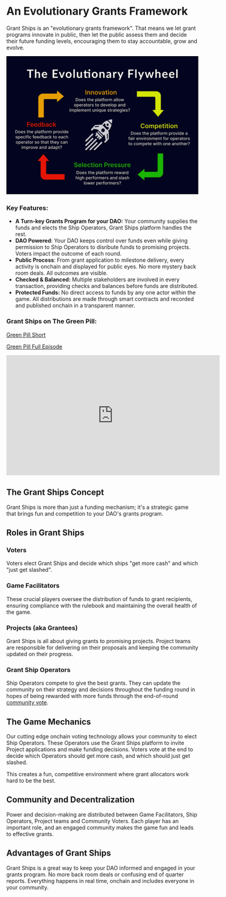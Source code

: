 # An Evolutionary Grants Framework

Grant Ships is an "evolutionary grants framework". That means we let grant programs innovate in public, then let the public assess them and decide their future funding levels, encouraging them to stay accountable, grow and evolve.

![](/public/evolve_flywheel.png)

### Key Features:

- **A Turn-key Grants Program for your DAO:** Your community supplies the funds and elects the Ship Operators, Grant Ships platform handles the rest.
- **DAO Powered**: Your DAO keeps control over funds even while giving permission to Ship Operators to disribute funds to promising projects. Voters impact the outcome of each round.
- **Public Process**: From grant application to milestone delivery, every activity is onchain and displayed for public eyes. No more mystery back room deals. All outcomes are visible.
- **Checked & Balanced:** Multiple stakeholders are involved in every transaction, providing checks and balances before funds are distributed.
- **Protected Funds:** No direct access to funds by any one actor within the game. All distributions are made through smart contracts and recorded and published onchain in a transparent manner.

### Grant Ships on The Green Pill:

[Green Pill Short](https://www.youtube.com/shorts/C1Ntm7pBTUw)

[Green Pill Full Episode](https://www.youtube.com/watch?v=YOpUobBHsm0)

<iframe width="560" height="315" src="https://www.youtube.com/embed/YOpUobBHsm0?si=LAd3FAg5WMVqPGwT" title="YouTube video player" frameborder="0" allow="accelerometer; autoplay; clipboard-write; encrypted-media; gyroscope; picture-in-picture; web-share" referrerpolicy="strict-origin-when-cross-origin" allowfullscreen></iframe>

## The Grant Ships Concept

Grant Ships is more than just a funding mechanism; it's a strategic game that brings fun and competition to your DAO's grants program.

## Roles in Grant Ships

### Voters

Voters elect Grant Ships and decide which ships "get more cash" and which "just get slashed".

### Game Facilitators

These crucial players oversee the distribution of funds to grant recipients, ensuring compliance with the rulebook and maintaining the overall health of the game.

### Projects (aka Grantees)

Grant Ships is all about giving grants to promising projects. Project teams are responsible for delivering on their proposals and keeping the community updated on their progress.

### Grant Ship Operators

Ship Operators compete to give the best grants. They can update the community on their strategy and decisions throughout the funding round in hopes of being rewarded with more funds through the end-of-round [community vote](/about/voting).

## The Game Mechanics

Our cutting edge onchain voting technology allows your community to elect Ship Operators. These Operators use the Grant Ships platform to invite Project applications and make funding decisions. Voters vote at the end to decide which Operators should get more cash, and which should just get slashed.

This creates a fun, competitive environment where grant allocators work hard to be the best.

## Community and Decentralization

Power and decision-making are distributed between Game Facilitators, Ship Operators, Project teams and Community Voters. Each player has an important role, and an engaged community makes the game fun and leads to effective grants.

## Advantages of Grant Ships

Grant Ships is a great way to keep your DAO informed and engaged in your grants program. No more back room deals or confusing end of quarter reports. Everything happens in real time, onchain and includes everyone in your community.
